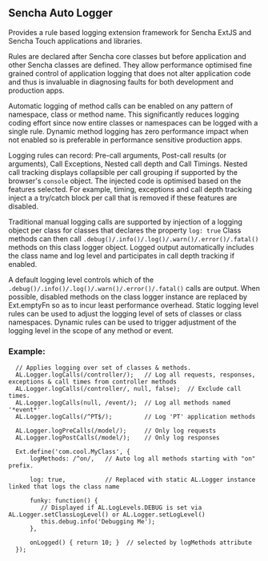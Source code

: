 ## Sencha Auto Logger

Provides a rule based logging extension framework for Sencha ExtJS and Sencha Touch applications and libraries.

Rules are declared after Sencha core classes but before application and other Sencha classes are defined.
They allow performance optimised fine grained control of application logging that does not alter application
code and thus is invaluable in diagnosing faults for both development and production apps.

Automatic logging of method calls can be enabled on any pattern of namespace, class or method name.
This significantly reduces logging coding effort since now entire classes or namespaces can be logged with a single rule.
Dynamic method logging has zero performance impact when not enabled so is preferable in performance sensitive production apps.

Logging rules can record: Pre-call arguments, Post-call results (or arguments), Call Exceptions, Nested call depth and Call Timings.
Nested call tracking displays collapsible per call grouping if supported by the browser's `console` object.
The injected code is optimised based on the features selected. For example, timing, exceptions and call depth tracking inject a
a try/catch block per call that is removed if these features are disabled.

Traditional manual logging calls are supported by injection of a logging object per class for classes that declares the property `log: true`
Class methods can then call `.debug()/.info()/.log()/.warn()/.error()/.fatal()` methods on this class logger object.
Logged output automatically includes the class name and log level and participates in call depth tracking if enabled.

A default logging level controls which of the `.debug()/.info()/.log()/.warn()/.error()/.fatal()` calls are output.
When possible, disabled methods on the class logger instance are replaced by Ext.emptyFn so as to incur least performance overhead.
Static logging level rules can be used to adjust the logging level of sets of classes or class namespaces.
Dynamic rules can be used to trigger adjustment of the logging level in the scope of any method or event.

### Example:

      // Applies logging over set of classes & methods.
      AL.Logger.logCalls(/controller/);   // Log all requests, responses, exceptions & call times from controller methods
      AL.Logger.logCalls(/controller/, null, false);  // Exclude call times.
      AL.Logger.logCalls(null, /event/);  // Log all methods named '*event*'
      AL.Logger.logCalls(/^PT$/);         // Log 'PT' application methods

      AL.Logger.logPreCalls(/model/);     // Only log requests
      AL.Logger.logPostCalls(/model/);    // Only log responses

      Ext.define('com.cool.MyClass', {
          logMethods: /^on/,   // Auto log all methods starting with "on" prefix.

          log: true,           // Replaced with static AL.Logger instance linked that logs the class name

          funky: function() {
             // Displayed if AL.LogLevels.DEBUG is set via AL.Logger.setClassLogLevel() or AL.Logger.setLogLevel()
             this.debug.info('Debugging Me');
          },

          onLogged() { return 10; }  // selected by logMethods attribute
      });

